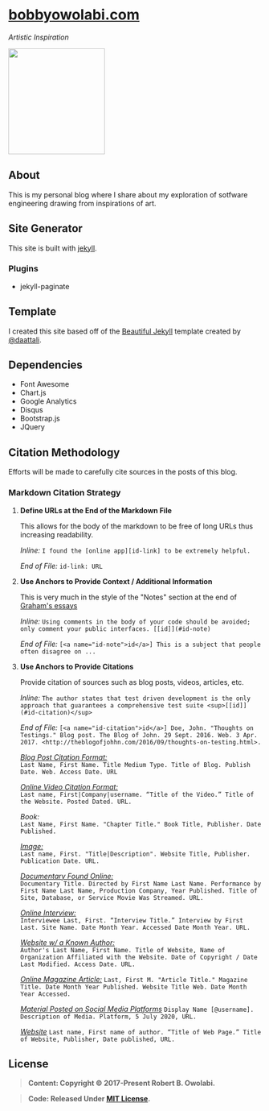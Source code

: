 # [bobbyowolabi.com][blog]
*Artistic Inspiration*

<img width="192" height="210" src="https://www.bobbyowolabi.com/img/logo.png">

## About
This is my personal blog where I share about my exploration of sotfware engineering drawing from inspirations of art.

## Site Generator
This site is built with [jekyll][jekyll].

### Plugins
* jekyll-paginate

## Template
I created this site based off of the [Beautiful Jekyll][template] template created by [@daattali][daattali].

## Dependencies
* Font Awesome
* Chart.js
* Google Analytics
* Disqus
* Bootstrap.js
* JQuery

## Citation Methodology
Efforts will be made to carefully cite sources in the posts of this blog.

### Markdown Citation Strategy
1. **Define URLs at the End of the Markdown File**

   This allows for the body of the markdown to be free of long URLs thus increasing readability.
   
   *Inline:* `I found the [online app][id-link] to be extremely helpful.`
   
   *End of File:* `id-link: URL`

1. **Use Anchors to Provide Context / Additional Information**

   This is very much in the style of the "Notes" section at the end of [Graham's essays](http://paulgraham.com/articles.html)
   
   *Inline:* `Using comments in the body of your code should be avoided; only comment your public interfaces. [[id]](#id-note)`
   
   *End of File:* `[<a name="id-note">id</a>] This is a subject that people often disagree on ...`

1. **Use Anchors to Provide Citations**

   Provide citation of sources such as blog posts, videos, articles, etc.      
   
   *Inline:* `The author states that test driven development is the only approach that guarantees a comprehensive test suite <sup>[[id]](#id-citation)</sup>`
   
   *End of File:* `[<a name="id-citation">id</a>] Doe, John. "Thoughts on Testings." Blog post. The Blog of John. 29 Sept. 2016. Web. 3 Apr. 2017. <http://theblogofjohhn.com/2016/09/thoughts-on-testing.html>.` 
   
   *[Blog Post Citation Format:][blog-citation]*    
   `Last Name, First Name. Title Medium Type. Title of Blog. Publish Date. Web. Access Date. URL`
   
   *[Online Video Citation Format:][video-citation]*   
   `Last name, First|Company|username. “Title of the Video.” Title of the Website. Posted Dated. URL.`
   
   *Book:*  
   `Last Name, First Name. "Chapter Title." Book Title, Publisher. Date Published.`
   
   *[Image:][image-citation]*    
   `Last name, First. "Title|Description". Website Title, Publisher. Publication Date. URL.`

   *[Documentary Found Online:][online-documentary-citation]*  
   `Documentary Title. Directed by First Name Last Name. Performance by First Name Last Name, Production Company, Year Published. Title of Site, Database, or Service Movie Was Streamed. URL.`

   *[Online Interview:][online-interview]*   
   `Interviewee Last, First. “Interview Title.” Interview by First Last. Site Name. Date Month Year. Accessed Date Month Year. URL.`

   *[Website w/ a Known Author:][known-author-website]*  
   `Author's Last Name, First Name. Title of Website, Name of Organization Affiliated with the Website. Date of Copyright / Date Last Modified. Access Date. URL.`
   
   *[Online Magazine Article:][online-magazine-article]*    `Last, First M. "Article Title." Magazine Title. Date Month Year Published. Website Title Web. Date Month Year Accessed.`

   *[Material Posted on Social Media Platforms][social-media-materials]*
   `Display Name [@username]. Description of Media. Platform, 5 July 2020, URL.`

   *[Website][website-citation]* 
   `Last name, First name of author. “Title of Web Page.” Title of Website, Publisher, Date published, URL.`

## License
> **Content: Copyright &copy; 2017-Present Robert B. Owolabi.**

> **Code: Released Under [MIT License](license.md).**

[social-media-materials]: https://style.mla.org/citing-social-media/
[blog-citation]: https://www.easybib.com/guides/citation-guides/mla-format/how-to-cite-a-blog-mla/
[video-citation]: http://www.citationmachine.net/resources/cite-youtube-video
[image-citation]: http://www.citationmachine.net/resources/cite-image-found-google-images
[online-documentary-citation]: http://www.easybib.com/guides/how-to-cite-a-documentary-found-online/
[blog]: https://www.bobbyowolabi.com
[jekyll]: https://jekyllrb.com/
[template]:https://github.com/daattali/beautiful-jekyll
[online-interview]: http://www.easybib.com/guides/citation-guides/mla-format/how-to-cite-a-interview-mla/
[known-author-website]: http://columbiacollege-ca.libguides.com/mla/websites
[online-magazine-article]: http://www.easybib.com/reference/guide/mla/magazine
[website-citation]: https://www.citationmachine.net/mla/cite-a-website
[daattali]: https://github.com/daattali
